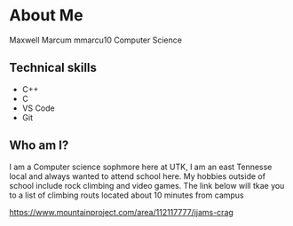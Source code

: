
# About Me

Maxwell Marcum
mmarcu10
Computer Science

## Technical skills

- C++
- C
- VS Code
- Git

## Who am I?

<p>I am a Computer science sophmore here at UTK, I am an east Tennesse local and always wanted to attend school here. My hobbies outside of school include rock climbing and video games. The link below will tkae you to a list of climbing routs located about 10 minutes from campus </p>

<https://www.mountainproject.com/area/112117777/ijams-crag>
